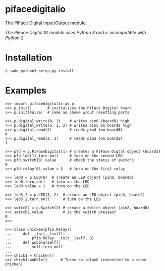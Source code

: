 pifacedigitalio
===============

The PiFace Digital Input/Output module.

*The PiFace Digital IO module uses Python 3 and is incompatible with Python 2*

Installation
============
    $ sudo python3 setup.py install

Examples
=======
    >>> import pifacedigitalio as p
    >>> p.init()       # initialises the PiFace Digital board 
    >>> p.init(False)  # same as above w/out resetting ports

    >>> p.digital_write(0, 1)    # writes pin0 (board0) high
    >>> p.digital_write(5, 1, 2) # writes pin5 on board2 high
    >>> p.digital_read(4)        # reads pin4 (on board0)
    0
    >>> p.digital_read(2, 3)     # reads pin2 (on board3)
    1
    
    >>> pfd = p.PiFaceDigital(1) # creates a PiFace Digtal object (board1)
    >>> pfd.led[1].turn_on()     # turn on the second LED
    >>> pfd.switch[3].value      # check the status of switch3
    0
    >>> pfd.relay[0].value = 1   # turn on the first relay

    >>> led0 = p.LED(0)  # create an LED object (pin0, board0)
    >>> led0.turn_on()   # turn on the LED
    >>> led0.value = 1   # turn on the LED

    >>> led3_2 = p.LED(3, 2)  # create an LED object (pin3, board2)
    >>> led3_2.turn_on()      # turn on the LED

    >>> switch2 = p.Switch(2) # create a Switch object (pin2, board0)
    >>> switch2.value         # is the switch pressed?
    0
    >>>

    >>> class Chicken(pfio.Relay):
    ...     def __init__(self):
    ...         pfio.Relay.__init__(self, 0)
    ...     def wobble(self):
    ...         self.turn_on()
    ...
    >>> chick1 = Chicken()
    >>> chick1.wobble()      # Turns on relay0 (connected to a robot chicken)
